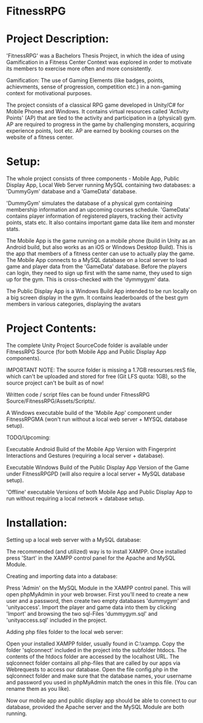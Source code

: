 # FitnessRPG

# Project Description:
 
'FitnessRPG' was a Bachelors Thesis Project, in which the idea of using Gamification in a Fitness Center Context was 
explored in order to motivate its members to exercise more often and more consistently.

Gamification: The use of Gaming Elements (like badges, points, achievments, sense of progression, competition etc.) in 
a non-gaming context for motivational purposes.

The project consists of a classical RPG game developed in Unity/C# for Mobile Phones and Windows.
It contains virtual resources called 'Activity Points' (AP) that are tied to the activity and participation in a (physical) gym.
AP are required to progress in the game by challenging monsters, acquiring experience points, loot etc.
AP are earned by booking courses on the website of a fitness center.

# Setup:

The whole project consists of three components - Mobile App, Public Display App, Local Web Server running MySQL containing 
two databases: a 'DummyGym' database and a 'GameData' database. 

'DummyGym' simulates the database of a physical gym containing membership information and an upcoming courses schedule.
'GameData' contains player information of registered players, tracking their activity points, stats etc. 
It also contains important game data like item and monster stats.  

The Mobile App is the game running on a mobile phone (build in Unity as an Android build, but also works as an iOS or Windows Desktop Build).
This is the app that members of a fitness center can use to actually play the game. The Mobile App connects to a MySQL database on a local server
to load game and player data from the 'GameData' database. Before the players can login, they need to sign up first with the same name, they used 
to sign up for the gym. This is cross-checked with the 'dymmygym' data.

The Public Display App is a Windows Build App intended to be run locally on a big screen display in the gym. It contains leaderboards of the best
gym members in various categories, displaying the avatars    

# Project Contents:
 
The complete Unity Project SourceCode folder is available under FitnessRPG Source (for both Mobile App and Public Display App components).

IMPORTANT NOTE: 
The source folder is missing a 1.7GB resourses.resS file, which can't be uploaded and stored for free (Git LFS quota: 1GB), so the source project can't be
built as of now!

Written code / script files can be found under FitnessRPG Source/FitnessRPG/Assets/Scripts/.

A Windows executable build of the 'Mobile App' component under FitnessRPGMA (won't run without a local web server + MYSQL database setup).

TODO/Upcoming: 

Executable Android Build of the Mobile App Version with Fingerprint Interactions and Gestures (requiring a local server + database).

Executable Windows Build of the Public Display App Version of the Game under FitnessRPGPD (will also require a local server + MySQL database setup).

'Offline' executable Versions of both Mobile App and Public Display App to run without requiring a local network + database setup.

# Installation:

Setting up a local web server with a MySQL database:

The recommended (and utilized) way is to install XAMPP. Once installed press 'Start' in the XAMPP control panel for the Apache and MySQL Module. 

Creating and importing data into a database: 

Press 'Admin' on the MySQL Module in the XAMPP control panel. This will open phpMyAdmin in your web browser. First you'll need to create a 
new user and a password, then create two empty databases 'dummygym' and 'unityaccess'. Import the player and game data into them by 
clicking 'Import' and browsing the two sql-Files 'dummygym.sql' and 'unityaccess.sql' included in the project. 

Adding php files folder to the local web server:

Open your installed XAMPP folder, usually found in C:\xampp. Copy the folder 'sqlconnect' included in the project into the subfolder htdocs. 
The contents of the htdocs folder are accessed by the localhost URL. The sqlconnect folder contains all php-files that are called by our apps
via Webrequests to access our database. Open the file config.php in the sqlconnect folder and make sure that the database names,
your username and password you used in phpMyAdmin match the ones in this file. (You can rename them as you like).

Now our mobile app and public display app should be able to connect to our database, provided the Apache server and the MySQL Module are both
running.
